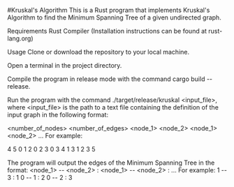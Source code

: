 #Kruskal's Algorithm
This is a Rust program that implements Kruskal's Algorithm to find the Minimum Spanning Tree of a given undirected graph.

Requirements
Rust Compiler (Installation instructions can be found at rust-lang.org)

Usage
Clone or download the repository to your local machine.

Open a terminal in the project directory.

Compile the program in release mode with the command cargo build --release.

Run the program with the command ./target/release/kruskal <input_file>, where <input_file> is the path to a text file containing the definition of the input graph in the following format:

<number_of_nodes> <number_of_edges>
<node_1> <node_2> <weight>
<node_1> <node_2> <weight>
...
For example:

4 5
0 1 2
0 2 3
0 3 4
1 3 1
2 3 5


The program will output the edges of the Minimum Spanning Tree in the format:
<node_1> -- <node_2> : <weight>
<node_1> -- <node_2> : <weight>
...
For example:
1 -- 3 : 1
0 -- 1 : 2
0 -- 2 : 3
